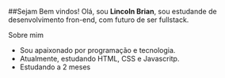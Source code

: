 ##Sejam Bem vindos!
Olá, sou **Lincoln Brian**, sou estudande de desenvolvimento fron-end, com futuro de ser fullstack.

Sobre mim
- Sou apaixonado por programação e tecnologia.
- Atualmente, estudando HTML, CSS e Javascritp.
- Estudando a 2 meses


